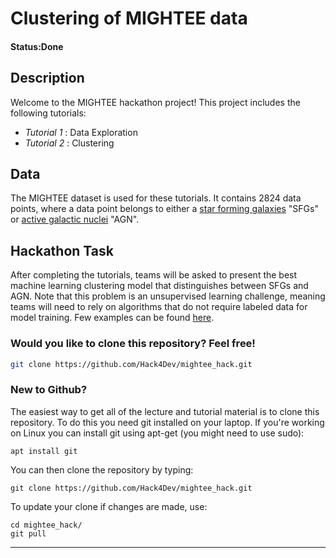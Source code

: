 # Clustering of MIGHTEE data

#### Status:Done

## Description
   
Welcome to the MIGHTEE hackathon project! This project includes the following tutorials:

- *Tutorial 1* : Data Exploration
- *Tutorial 2* : Clustering


## Data

The MIGHTEE dataset is used for these tutorials. It contains 2824 data points, where a data point belongs to either a [star forming galaxies](https://www.cfa.harvard.edu/news/understanding-star-forming-galaxies) "SFGs" or [active galactic nuclei](https://en.wikipedia.org/wiki/Active_galactic_nucleus) "AGN".


## Hackathon Task
After completing the tutorials, teams will be asked to present the best machine learning clustering model that distinguishes between SFGs and AGN. Note that this problem is an unsupervised learning challenge, meaning teams will need to rely on algorithms that do not require labeled data for model training. Few examples can be found [here](https://scikit-learn.org/stable/modules/clustering.html).


### Would you like to clone this repository? Feel free!

```bash
git clone https://github.com/Hack4Dev/mightee_hack.git
```


### New to Github?

The easiest way to get all of the lecture and tutorial material is to clone this repository. To do this you need git installed on your laptop. If you're working on Linux you can install git using apt-get (you might need to use sudo):

```
apt install git
```

You can then clone the repository by typing:

```
git clone https://github.com/Hack4Dev/mightee_hack.git
```

To update your clone if changes are made, use:

```
cd mightee_hack/
git pull
```

----
